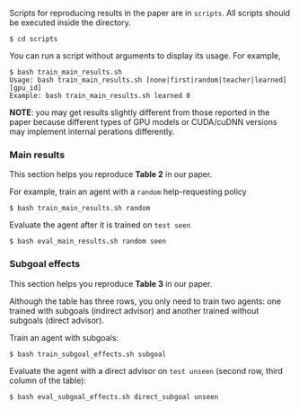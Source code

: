 
Scripts for reproducing results in the paper are in `scripts`. All scripts should be executed inside the directory. 

```
$ cd scripts
```

You can run a script without arguments to display its usage. For example,

```
$ bash train_main_results.sh
Usage: bash train_main_results.sh [none|first|random|teacher|learned] [gpu_id]
Example: bash train_main_results.sh learned 0
```

**NOTE**: you may get results slightly different from those reported in the paper because different types of GPU models or CUDA/cuDNN versions may implement internal perations differently. 

### Main results

This section helps you reproduce **Table 2** in our paper. 

For example, train an agent with a `random` help-requesting policy

```
$ bash train_main_results.sh random
```

Evaluate the agent after it is trained on `test seen`
```
$ bash eval_main_results.sh random seen
```

### Subgoal effects

This section helps you reproduce **Table 3** in our paper. 

Although the table has three rows, you only need to train two agents: one trained with subgoals (indirect advisor) and another trained without subgoals (direct advisor). 

Train an agent with subgoals:
```
$ bash train_subgoal_effects.sh subgoal
```

Evaluate the agent with a direct advisor on `test unseen` (second row, third column of the table):
```
$ bash eval_subgoal_effects.sh direct_subgoal unseen
```


